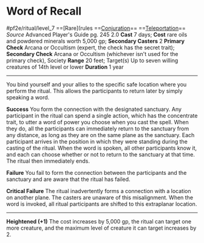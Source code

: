 # Word of Recall
#pf2e/ritual/level_7
==[Rare](rules ==[Conjuration](rules/traits/conjuration.md)== ==[Teleportation](ruleseleportation.md)==
*Source* Advanced Player's Guide pg. 245 2.0
**Cast** 7 days; **Cost** rare oils and powdered minerals worth 5,000 gp; **Secondary Casters** 2
**Primary Check** Arcana or Occultism (expert, the check has the secret trait); **Secondary Check** Arcana or Occultism (whichever isn't used for the primary check), Society
**Range** 20 feet; Target(s) Up to seven willing creatures of 14th level or lower
**Duration** 1 year

---
You bind yourself and your allies to the specific safe location where you perform the ritual. This allows the participants to return later by simply speaking a word.

**Success** You form the connection with the designated sanctuary. Any participant in the ritual can spend a single action, which has the concentrate trait, to utter a word of power you choose when you cast the spell. When they do, all the participants can immediately return to the sanctuary from any distance, as long as they are on the same plane as the sanctuary. Each participant arrives in the position in which they were standing during the casting of the ritual. When the word is spoken, all other participants know it, and each can choose whether or not to return to the sanctuary at that time. The ritual then immediately ends.

**Failure** You fail to form the connection between the participants and the sanctuary and are aware that the ritual has failed.

**Critical Failure** The ritual inadvertently forms a connection with a location on another plane. The casters are unaware of this misalignment. When the word is invoked, all ritual participants are shifted to this extraplanar location.

<hr>

**Heightened (+1)** The cost increases by 5,000 gp, the ritual can target one more creature, and the maximum level of creature it can target increases by 2.